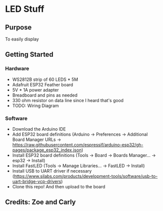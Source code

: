 # LED Stuff


## Purpose

To easily display

## Getting Started

### Hardware
- WS2812B strip of 60 LEDS * 5M
- Adafruit ESP32 Feather board
- 5V * 1A power adapter
- Breadboard and pins as needed
- 330 ohm resistor on data line since I heard that's good
- TODO: Wiring Diagram

### Software
- Download the Arduino IDE
- Add ESP32 board definitions (Arduino -> Preferences -> Additional Board Manager URLs -> https://raw.githubusercontent.com/espressif/arduino-esp32/gh-pages/package_esp32_index.json)
- Install ESP32 board definitions (Tools -> Board -> Boards Manager... -> esp32 -> Install)
- Install FastLED (Tools -> Manage Libraries... -> FastLED -> Install)
- Install USB to UART driver if necessary (https://www.silabs.com/products/development-tools/software/usb-to-uart-bridge-vcp-drivers)
- Clone this repo! And then upload to the board

## Credits: Zoe and Carly
